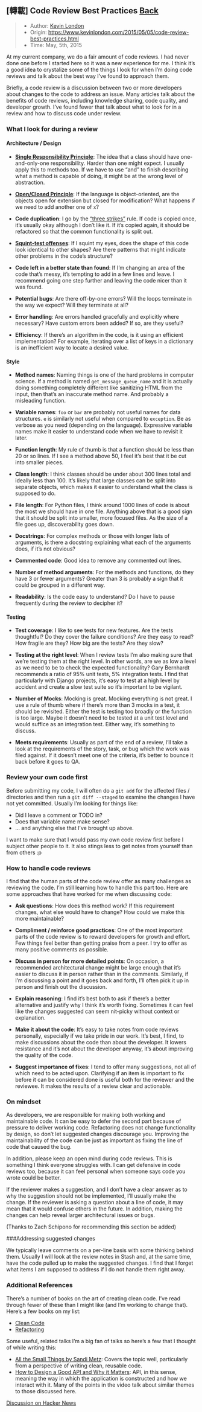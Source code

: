 ## [轉載] Code Review Best Practices [Back](./../post.md)

> - Author: [Kevin London](https://github.com/kevinlondon)
> - Origin: https://www.kevinlondon.com/2015/05/05/code-review-best-practices.html
> - Time: May, 5th, 2015

At my current company, we do a fair amount of code reviews. I had never done one before I started here so it was a new experience for me. I think it’s a good idea to crystalize some of the things I look for when I’m doing code reviews and talk about the best way I’ve found to approach them.

Briefly, a code review is a discussion between two or more developers about changes to the code to address an issue. Many articles talk about the benefits of code reviews, including knowledge sharing, code quality, and developer growth. I’ve found fewer that talk about what to look for in a review and how to discuss code under review.

### What I look for during a review

#### Architecture / Design

- [**Single Responsibility Principle**](http://en.wikipedia.org/wiki/Single_responsibility_principle): The idea that a class should have one-and-only-one responsibility. Harder than one might expect. I usually apply this to methods too. If we have to use “and” to finish describing what a method is capable of doing, it might be at the wrong level of abstraction.

- [**Open/Closed Principle**](http://en.wikipedia.org/wiki/Open/closed_principle): If the language is object-oriented, are the objects open for extension but closed for modification? What happens if we need to add another one of `x`?

- **Code duplication**: I go by the [“three strikes”](http://c2.com/cgi/wiki?ThreeStrikesAndYouRefactor) rule. If code is copied once, it’s usually okay although I don’t like it. If it’s copied again, it should be refactored so that the common functionality is split out.

- [**Squint-test offenses**](http://robertheaton.com/2014/06/20/code-review-without-your-eyes/): If I squint my eyes, does the shape of this code look identical to other shapes? Are there patterns that might indicate other problems in the code’s structure?

- **Code left in a better state than found**: If I’m changing an area of the code that’s messy, it’s tempting to add in a few lines and leave. I recommend going one step further and leaving the code nicer than it was found.

- **Potential bugs**: Are there off-by-one errors? Will the loops terminate in the way we expect? Will they terminate at all?

- **Error handling**: Are errors handled gracefully and explicitly where necessary? Have custom errors been added? If so, are they useful?

- **Efficiency**: If there’s an algorithm in the code, is it using an efficient implementation? For example, iterating over a list of keys in a dictionary is an inefficient way to locate a desired value.

#### Style

- **Method names**: Naming things is one of the hard problems in computer science. If a method is named `get_message_queue_name` and it is actually doing something completely different like sanitizing HTML from the input, then that’s an inaccurate method name. And probably a misleading function.

- **Variable names**: `foo` or `bar` are probably not useful names for data structures. `e` is similarly not useful when compared to `exception`. Be as verbose as you need (depending on the language). Expressive variable names make it easier to understand code when we have to revisit it later.

- **Function length**: My rule of thumb is that a function should be less than 20 or so lines. If I see a method above 50, I feel it’s best that it be cut into smaller pieces.

- **Class length**: I think classes should be under about 300 lines total and ideally less than 100. It’s likely that large classes can be split into separate objects, which makes it easier to understand what the class is supposed to do.

- **File length**: For Python files, I think around 1000 lines of code is about the most we should have in one file. Anything above that is a good sign that it should be split into smaller, more focused files. As the size of a file goes up, discoverability goes down.

- **Docstrings**: For complex methods or those with longer lists of arguments, is there a docstring explaining what each of the arguments does, if it’s not obvious?

- **Commented code**: Good idea to remove any commented out lines.

- **Number of method arguments**: For the methods and functions, do they have 3 or fewer arguments? Greater than 3 is probably a sign that it could be grouped in a different way.

- **Readability**: Is the code easy to understand? Do I have to pause frequently during the review to decipher it?

#### Testing

- **Test coverage**: I like to see tests for new features. Are the tests thoughtful? Do they cover the failure conditions? Are they easy to read? How fragile are they? How big are the tests? Are they slow?

- **Testing at the right level**: When I review tests I’m also making sure that we’re testing them at the right level. In other words, are we as low a level as we need to be to check the expected functionality? Gary Bernhardt recommends a ratio of 95% unit tests, 5% integration tests. I find that particularly with Django projects, it’s easy to test at a high level by accident and create a slow test suite so it’s important to be vigilant.

- **Number of Mocks**: Mocking is great. Mocking everything is not great. I use a rule of thumb where if there’s more than 3 mocks in a test, it should be revisited. Either the test is testing too broadly or the function is too large. Maybe it doesn’t need to be tested at a unit test level and would suffice as an integration test. Either way, it’s something to discuss.

- **Meets requirements**: Usually as part of the end of a review, I’ll take a look at the requirements of the story, task, or bug which the work was filed against. If it doesn’t meet one of the criteria, it’s better to bounce it back before it goes to QA.

### Review your own code first

Before submitting my code, I will often do a `git add` for the affected files / directories and then run a `git diff --staged` to examine the changes I have not yet committed. Usually I’m looking for things like:

- Did I leave a comment or TODO in?
- Does that variable name make sense?
- ... and anything else that I’ve brought up above.

I want to make sure that I would pass my own code review first before I subject other people to it. It also stings less to get notes from yourself than from others :p

### How to handle code reviews

I find that the human parts of the code review offer as many challenges as reviewing the code. I’m still learning how to handle this part too. Here are some approaches that have worked for me when discussing code:

- **Ask questions**: How does this method work? If this requirement changes, what else would have to change? How could we make this more maintainable?

- **Compliment / reinforce good practices**: One of the most important parts of the code review is to reward developers for growth and effort. Few things feel better than getting praise from a peer. I try to offer as many positive comments as possible.

- **Discuss in person for more detailed points**: On occasion, a recommended architectural change might be large enough that it’s easier to discuss it in person rather than in the comments. Similarly, if I’m discussing a point and it goes back and forth, I’ll often pick it up in person and finish out the discussion.

- **Explain reasoning**: I find it’s best both to ask if there’s a better alternative and justify why I think it’s worth fixing. Sometimes it can feel like the changes suggested can seem nit-picky without context or explanation.

- **Make it about the code**: It’s easy to take notes from code reviews personally, especially if we take pride in our work. It’s best, I find, to make discussions about the code than about the developer. It lowers resistance and it’s not about the developer anyway, it’s about improving the quality of the code.

- **Suggest importance of fixes**: I tend to offer many suggestions, not all of which need to be acted upon. Clarifying if an item is important to fix before it can be considered done is useful both for the reviewer and the reviewee. It makes the results of a review clear and actionable.

### On mindset

As developers, we are responsible for making both working and maintainable code. It can be easy to defer the second part because of pressure to deliver working code. Refactoring does not change functionality by design, so don’t let suggested changes discourage you. Improving the maintainability of the code can be just as important as fixing the line of code that caused the bug.

In addition, please keep an open mind during code reviews. This is something I think everyone struggles with. I can get defensive in code reviews too, because it can feel personal when someone says code you wrote could be better.

If the reviewer makes a suggestion, and I don’t have a clear answer as to why the suggestion should not be implemented, I’ll usually make the change. If the reviewer is asking a question about a line of code, it may mean that it would confuse others in the future. In addition, making the changes can help reveal larger architectural issues or bugs.

(Thanks to Zach Schipono for recommending this section be added)

###Addressing suggested changes

We typically leave comments on a per-line basis with some thinking behind them. Usually I will look at the review notes in Stash and, at the same time, have the code pulled up to make the suggested changes. I find that I forget what items I am supposed to address if I do not handle them right away.

### Additional References

There’s a number of books on the art of creating clean code. I’ve read through fewer of these than I might like (and I’m working to change that). Here’s a few books on my list:

- [Clean Code](http://www.amazon.com/Clean-Code-Handbook-Software-Craftsmanship/dp/0132350882)
- [Refactoring](http://www.amazon.com/Refactoring-Improving-Design-Existing-Code/dp/0201485672)

Some useful, related talks I’m a big fan of talks so here’s a few that I thought of while writing this:

- [All the Small Things by Sandi Metz](https://www.youtube.com/watch?v=8bZh5LMaSmE&index=1&list=LLlt4ZSW8NUcXLWiB3NMnK_w): Covers the topic well, particularly from a perspective of writing clean, reusable code.
- [How to Design a Good API and Why it Matters](https://www.youtube.com/watch?v=aAb7hSCtvGw&list=LLlt4ZSW8NUcXLWiB3NMnK_w&index=48): API, in this sense, meaning the way in which the application is constructed and how we interact with it. Many of the points in the video talk about similar themes to those discussed here.

[Discussion on Hacker News](https://news.ycombinator.com/item?id=9517892)